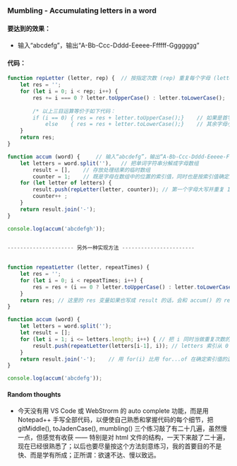### Mumbling - Accumulating letters in a word



#### 要达到的效果：

* 输入“abcdefg”，输出“A-Bb-Ccc-Dddd-Eeeee-Ffffff-Ggggggg”



#### 代码：

```js
function repLetter (letter, rep) {	// 按指定次数 (rep) 重复每个字母 (letter)，首字母大写
    let res = '';
    for (let i = 0; i < rep; i++) {
        res += i === 0 ? letter.toUpperCase() : letter.toLowerCase();
        
        /* 以上三目运算等价于如下代码：
		if (i == 0) { res = res + letter.toUpperCase();}	// 如果是首字母就大写
		    else    { res = res + letter.toLowerCase();}	// 其余字母小写 */
    }
    return res;
}

function accum (word) {		// 输入“abcdefg”，输出“A-Bb-Ccc-Dddd-Eeeee-Ffffff-Ggggggg”
    let letters = word.split(''),	// 把单词字符串分解成字母数组
        result = [],	// 存放处理结果的临时数组
        counter = 1;	// 既是字母在数组中的位置的索引值，同时也是按索引值确定重复次数的计数器
    for (let letter of letters) {
        result.push(repLetter(letter, counter)); // 第一个字母大写并重复 1 次，第二个 2 次...
        counter++ ;
    }
    return result.join('-');
}

console.log(accum('abcdefgh'));


--------------------- 另外一种实现方法 -----------------------
    
    
function repeatLetter (letter, repeatTimes) {
    let res = '';
    for (let i = 0; i < repeatTimes; i++) {
        res = res + (i == 0 ? letter.toUpperCase() : letter.toLowerCase());
    }
    return res;	// 这里的 res 变量如果也写成 result 的话，会和 accum() 的 result 变量冲突而报错
}

function accum (word) {
    let letters = word.split('');
    let result = [];
    for (let i = 1; i <= letters.length; i++) {	// 把 i 同时当做重复次数的计数器，必须从 1 开始
        result.push(repeatLetter(letters[i-1], i));	// letters 索引从 0 开始
    }
    return result.join('-');	// 用 for(i) 比用 for...of 在确定索引值的逻辑上有点绕
}

console.log(accum('abcdefg'));
```



#### Random thoughts

* 今天没有用 VS Code 或 WebStrorm 的 auto complete 功能，而是用 Notepad++ 手写全部代码，以便使自己熟悉和掌握代码的每个细节，把 gitMiddle(), toJadenCase(), mumbling() 三个练习敲了有二十几遍，虽然慢一点，但感觉有收获 —— 特别是对 html 文件的结构，一天下来敲了二十遍，现在已经很熟悉了；以后也要尽量按这个方法刻意练习，我的首要目的不是快、而是学有所成；正所谓：欲速不达、慢以致远。

